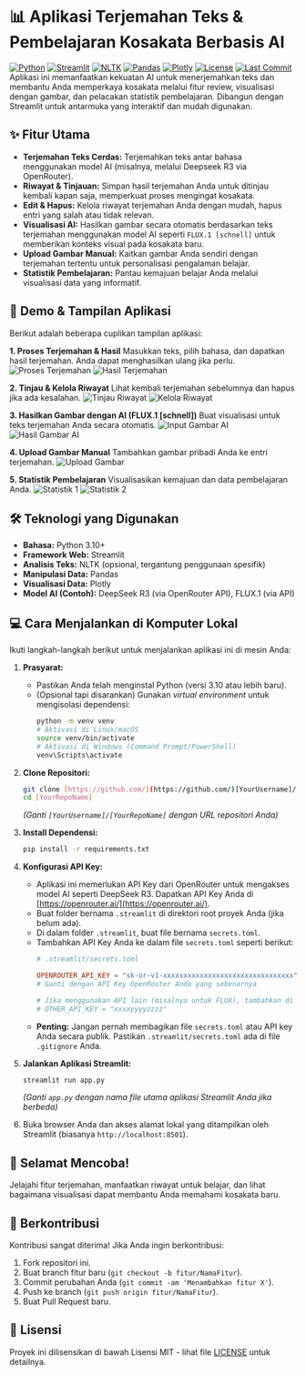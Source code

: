 # 📊 Aplikasi Terjemahan Teks & Pembelajaran Kosakata Berbasis AI

[![Python](https://img.shields.io/badge/Python-3.10+-blue)](https://www.python.org/)
[![Streamlit](https://img.shields.io/badge/Streamlit-1.44.0-brightgreen)](https://streamlit.io/)
[![NLTK](https://img.shields.io/badge/NLTK-3.8.1-yellow)](https://www.nltk.org/)
[![Pandas](https://img.shields.io/badge/Pandas-2.2.3-lightgrey)](https://pandas.pydata.org/)
[![Plotly](https://img.shields.io/badge/Plotly-5.19.0-orange)](https://plotly.com/)
[![License](https://img.shields.io/badge/license-MIT-green)](LICENSE) 
[![Last Commit](https://img.shields.io/github/last-commit/[YourUsername]/[YourRepoName])](https://github.com/[YourUsername]/[YourRepoName]/commits/main) 
Aplikasi ini memanfaatkan kekuatan AI untuk menerjemahkan teks dan membantu Anda memperkaya kosakata melalui fitur review, visualisasi dengan gambar, dan pelacakan statistik pembelajaran. Dibangun dengan Streamlit untuk antarmuka yang interaktif dan mudah digunakan.

## ✨ Fitur Utama

* **Terjemahan Teks Cerdas:** Terjemahkan teks antar bahasa menggunakan model AI (misalnya, melalui Deepseek R3 via OpenRouter).
* **Riwayat & Tinjauan:** Simpan hasil terjemahan Anda untuk ditinjau kembali kapan saja, memperkuat proses mengingat kosakata.
* **Edit & Hapus:** Kelola riwayat terjemahan Anda dengan mudah, hapus entri yang salah atau tidak relevan.
* **Visualisasi AI:** Hasilkan gambar secara otomatis berdasarkan teks terjemahan menggunakan model AI seperti `FLUX.1 [schnell]` untuk memberikan konteks visual pada kosakata baru.
* **Upload Gambar Manual:** Kaitkan gambar Anda sendiri dengan terjemahan tertentu untuk personalisasi pengalaman belajar.
* **Statistik Pembelajaran:** Pantau kemajuan belajar Anda melalui visualisasi data yang informatif.

## 🚀 Demo & Tampilan Aplikasi

Berikut adalah beberapa cuplikan tampilan aplikasi:

**1. Proses Terjemahan & Hasil**
Masukkan teks, pilih bahasa, dan dapatkan hasil terjemahan. Anda dapat menghasilkan ulang jika perlu.
![Proses Terjemahan](https://github.com/user-attachments/assets/1a77b791-ac5b-4574-8c89-3b481db0bb6c)
![Hasil Terjemahan](https://github.com/user-attachments/assets/b3cedee5-9915-4d98-8fc0-d89ac185d41c)

**2. Tinjau & Kelola Riwayat**
Lihat kembali terjemahan sebelumnya dan hapus jika ada kesalahan.
![Tinjau Riwayat](https://github.com/user-attachments/assets/b37385eb-968d-4db0-91b3-33f335d1785b)
![Kelola Riwayat](https://github.com/user-attachments/assets/d911be0b-745a-4854-a44b-1dbe774ee8db)

**3. Hasilkan Gambar dengan AI (FLUX.1 [schnell])**
Buat visualisasi untuk teks terjemahan Anda secara otomatis.
![Input Gambar AI](https://github.com/user-attachments/assets/0e61c307-2a42-4587-b371-a85a986fd1a3)
![Hasil Gambar AI](https://github.com/user-attachments/assets/808277da-aa71-4b7f-92da-27d3253fc320)

**4. Upload Gambar Manual**
Tambahkan gambar pribadi Anda ke entri terjemahan.
![Upload Gambar](https://github.com/user-attachments/assets/1008e52a-13ab-4474-b5d9-969f035341ed)

**5. Statistik Pembelajaran**
Visualisasikan kemajuan dan data pembelajaran Anda.
![Statistik 1](https://github.com/user-attachments/assets/0ac486be-b822-439e-b512-1459941be00d)
![Statistik 2](https://github.com/user-attachments/assets/0c63594c-aa33-4ecf-a093-83bbbda519b3)

## 🛠️ Teknologi yang Digunakan

* **Bahasa:** Python 3.10+
* **Framework Web:** Streamlit
* **Analisis Teks:** NLTK (opsional, tergantung penggunaan spesifik)
* **Manipulasi Data:** Pandas
* **Visualisasi Data:** Plotly
* **Model AI (Contoh):** DeepSeek R3 (via OpenRouter API), FLUX.1 (via API)

## 💻 Cara Menjalankan di Komputer Lokal

Ikuti langkah-langkah berikut untuk menjalankan aplikasi ini di mesin Anda:

1.  **Prasyarat:**
    * Pastikan Anda telah menginstal Python (versi 3.10 atau lebih baru).
    * (Opsional tapi disarankan) Gunakan *virtual environment* untuk mengisolasi dependensi:
        ```bash
        python -m venv venv
        # Aktivasi di Linux/macOS
        source venv/bin/activate
        # Aktivasi di Windows (Command Prompt/PowerShell)
        venv\Scripts\activate
        ```

2.  **Clone Repositori:**
    ```bash
    git clone [https://github.com/](https://github.com/)[YourUsername]/[YourRepoName].git
    cd [YourRepoName]
    ```
    *(Ganti `[YourUsername]/[YourRepoName]` dengan URL repositori Anda)*

3.  **Install Dependensi:**
    ```bash
    pip install -r requirements.txt
    ```

4.  **Konfigurasi API Key:**
    * Aplikasi ini memerlukan API Key dari OpenRouter untuk mengakses model AI seperti DeepSeek R3. Dapatkan API Key Anda di [https://openrouter.ai/](https://openrouter.ai/).
    * Buat folder bernama `.streamlit` di direktori root proyek Anda (jika belum ada).
    * Di dalam folder `.streamlit`, buat file bernama `secrets.toml`.
    * Tambahkan API Key Anda ke dalam file `secrets.toml` seperti berikut:
        ```toml
        # .streamlit/secrets.toml

        OPENROUTER_API_KEY = "sk-or-v1-xxxxxxxxxxxxxxxxxxxxxxxxxxxxxxxx" 
        # Ganti dengan API Key OpenRouter Anda yang sebenarnya
        
        # Jika menggunakan API lain (misalnya untuk FLUX), tambahkan di sini
        # OTHER_API_KEY = "xxxxyyyyzzzz" 
        ```
    * **Penting:** Jangan pernah membagikan file `secrets.toml` atau API key Anda secara publik. Pastikan `.streamlit/secrets.toml` ada di file `.gitignore` Anda.

5.  **Jalankan Aplikasi Streamlit:**
    ```bash
    streamlit run app.py 
    ```
    *(Ganti `app.py` dengan nama file utama aplikasi Streamlit Anda jika berbeda)*

6.  Buka browser Anda dan akses alamat lokal yang ditampilkan oleh Streamlit (biasanya `http://localhost:8501`).

## 🚀 Selamat Mencoba!

Jelajahi fitur terjemahan, manfaatkan riwayat untuk belajar, dan lihat bagaimana visualisasi dapat membantu Anda memahami kosakata baru.

## 🤝 Berkontribusi

Kontribusi sangat diterima! Jika Anda ingin berkontribusi:

1.  Fork repositori ini.
2.  Buat branch fitur baru (`git checkout -b fitur/NamaFitur`).
3.  Commit perubahan Anda (`git commit -am 'Menambahkan fitur X'`).
4.  Push ke branch (`git push origin fitur/NamaFitur`).
5.  Buat Pull Request baru.

## 📄 Lisensi

Proyek ini dilisensikan di bawah Lisensi MIT - lihat file [LICENSE](LICENSE) untuk detailnya.
